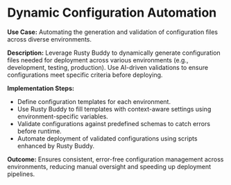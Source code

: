 # Dynamic Configuration Automation

**Use Case:**
Automating the generation and validation of configuration files across diverse environments.

**Description:**
Leverage Rusty Buddy to dynamically generate configuration files needed for deployment across various environments (e.g., development, testing, production). Use AI-driven validations to ensure configurations meet specific criteria before deploying.

**Implementation Steps:**
- Define configuration templates for each environment.
- Use Rusty Buddy to fill templates with context-aware settings using environment-specific variables.
- Validate configurations against predefined schemas to catch errors before runtime.
- Automate deployment of validated configurations using scripts enhanced by Rusty Buddy.

**Outcome:**
Ensures consistent, error-free configuration management across environments, reducing manual oversight and speeding up deployment pipelines.
